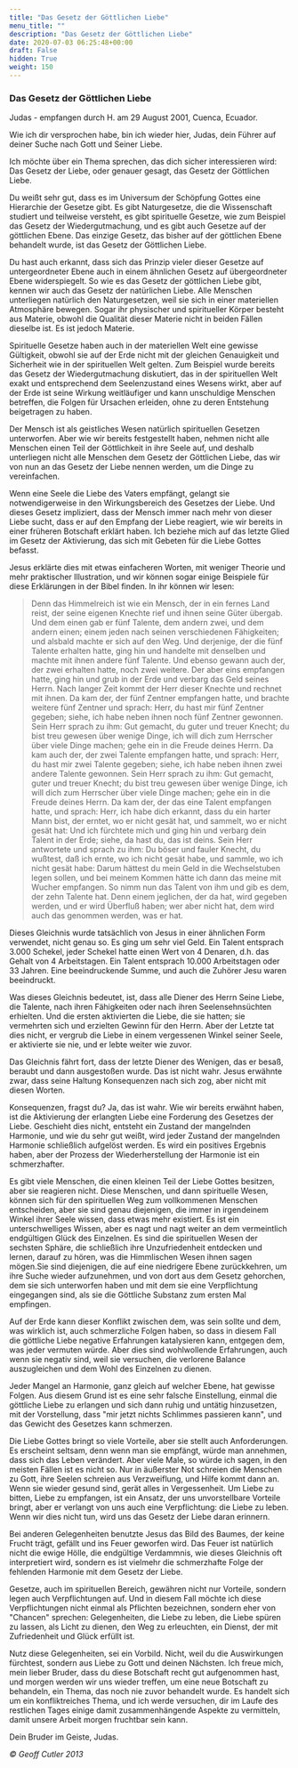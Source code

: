 ```yaml
---
title: "Das Gesetz der Göttlichen Liebe"
menu_title: ""
description: "Das Gesetz der Göttlichen Liebe"
date: 2020-07-03 06:25:48+00:00
draft: False
hidden: True
weight: 150
---
```

### Das Gesetz der Göttlichen Liebe

Judas - empfangen durch H. am 29 August 2001, Cuenca, Ecuador.

Wie ich dir versprochen habe, bin ich wieder hier, Judas, dein Führer auf deiner Suche nach Gott und Seiner Liebe.

Ich möchte über ein Thema sprechen, das dich sicher interessieren wird: Das Gesetz der Liebe, oder genauer gesagt, das Gesetz der Göttlichen Liebe.

Du weißt sehr gut, dass es im Universum der Schöpfung Gottes eine Hierarchie der Gesetze gibt. Es gibt Naturgesetze, die die Wissenschaft studiert und teilweise versteht, es gibt spirituelle Gesetze, wie zum Beispiel das Gesetz der Wiedergutmachung, und es gibt auch Gesetze auf der göttlichen Ebene. Das einzige Gesetz, das bisher auf der göttlichen Ebene behandelt wurde, ist das Gesetz der Göttlichen Liebe.

Du hast auch erkannt, dass sich das Prinzip vieler dieser Gesetze auf untergeordneter Ebene auch in einem ähnlichen Gesetz auf übergeordneter Ebene widerspiegelt. So wie es das Gesetz der göttlichen Liebe gibt, kennen wir auch das Gesetz der natürlichen Liebe. Alle Menschen unterliegen natürlich den Naturgesetzen, weil sie sich in einer materiellen Atmosphäre bewegen. Sogar ihr physischer und spiritueller Körper besteht aus Materie, obwohl die Qualität dieser Materie nicht in beiden Fällen dieselbe ist. Es ist jedoch Materie.

Spirituelle Gesetze haben auch in der materiellen Welt eine gewisse Gültigkeit, obwohl sie auf der Erde nicht mit der gleichen Genauigkeit und Sicherheit wie in der spirituellen Welt gelten. Zum Beispiel wurde bereits das Gesetz der Wiedergutmachung diskutiert, das in der spirituellen Welt exakt und entsprechend dem Seelenzustand eines Wesens wirkt, aber auf der Erde ist seine Wirkung weitläufiger und kann unschuldige Menschen betreffen, die Folgen für Ursachen erleiden, ohne zu deren Entstehung beigetragen zu haben.

Der Mensch ist als geistliches Wesen natürlich spirituellen Gesetzen unterworfen. Aber wie wir bereits festgestellt haben, nehmen nicht alle Menschen einen Teil der Göttlichkeit in ihre Seele auf, und deshalb unterliegen nicht alle Menschen dem Gesetz der Göttlichen Liebe, das wir von nun an das Gesetz der Liebe nennen werden, um die Dinge zu vereinfachen.

Wenn eine Seele die Liebe des Vaters empfängt, gelangt sie notwendigerweise in den Wirkungsbereich des Gesetzes der Liebe. Und dieses Gesetz impliziert, dass der Mensch immer nach mehr von dieser Liebe sucht, dass er auf den Empfang der Liebe reagiert, wie wir bereits in einer früheren Botschaft erklärt haben. Ich beziehe mich auf das letzte Glied im Gesetz der Aktivierung, das sich mit Gebeten für die Liebe Gottes befasst.

Jesus erklärte dies mit etwas einfacheren Worten, mit weniger Theorie und mehr praktischer Illustration, und wir können sogar einige Beispiele für diese Erklärungen in der Bibel finden. In ihr können wir lesen:

> Denn das Himmelreich ist wie ein Mensch, der in ein fernes Land reist, der seine eigenen Knechte rief und ihnen seine Güter übergab. Und dem einen gab er fünf Talente, dem andern zwei, und dem andern einen; einem jeden nach seinen verschiedenen Fähigkeiten; und alsbald machte er sich auf den Weg. Und derjenige, der die fünf Talente erhalten hatte, ging hin und handelte mit denselben und machte mit ihnen andere fünf Talente. Und ebenso gewann auch der, der zwei erhalten hatte, noch zwei weitere. Der aber eins empfangen hatte, ging hin und grub in der Erde und verbarg das Geld seines Herrn. Nach langer Zeit kommt der Herr dieser Knechte und rechnet mit ihnen. Da kam der, der fünf Zentner empfangen hatte, und brachte weitere fünf Zentner und sprach: Herr, du hast mir fünf Zentner gegeben; siehe, ich habe neben ihnen noch fünf Zentner gewonnen. Sein Herr sprach zu ihm: Gut gemacht, du guter und treuer Knecht; du bist treu gewesen über wenige Dinge, ich will dich zum Herrscher über viele Dinge machen; gehe ein in die Freude deines Herrn. Da kam auch der, der zwei Talente empfangen hatte, und sprach: Herr, du hast mir zwei Talente gegeben; siehe, ich habe neben ihnen zwei andere Talente gewonnen. Sein Herr sprach zu ihm: Gut gemacht, guter und treuer Knecht; du bist treu gewesen über wenige Dinge, ich will dich zum Herrscher über viele Dinge machen; gehe ein in die Freude deines Herrn. Da kam der, der das eine Talent empfangen hatte, und sprach: Herr, ich habe dich erkannt, dass du ein harter Mann bist, der erntet, wo er nicht gesät hat, und sammelt, wo er nicht gesät hat: Und ich fürchtete mich und ging hin und verbarg dein Talent in der Erde; siehe, da hast du, das ist deins. Sein Herr antwortete und sprach zu ihm: Du böser und fauler Knecht, du wußtest, daß ich ernte, wo ich nicht gesät habe, und sammle, wo ich nicht gesät habe: Darum hättest du mein Geld in die Wechselstuben legen sollen, und bei meinem Kommen hätte ich dann das meine mit Wucher empfangen. So nimm nun das Talent von ihm und gib es dem, der zehn Talente hat. Denn einem jeglichen, der da hat, wird gegeben werden, und er wird Überfluß haben; wer aber nicht hat, dem wird auch das genommen werden, was er hat.

Dieses Gleichnis wurde tatsächlich von Jesus in einer ähnlichen Form verwendet, nicht genau so. Es ging um sehr viel Geld. Ein Talent entsprach 3.000 Schekel, jeder Schekel hatte einen Wert von 4 Denaren, d.h. das Gehalt von 4 Arbeitstagen. Ein Talent entsprach 10.000 Arbeitstagen oder 33 Jahren. Eine beeindruckende Summe, und auch die Zuhörer Jesu waren beeindruckt.

Was dieses Gleichnis bedeutet, ist, dass alle Diener des Herrn Seine Liebe, die Talente, nach ihren Fähigkeiten oder nach ihren Seelensehnsüchten erhielten. Und die ersten aktivierten die Liebe, die sie hatten; sie vermehrten sich und erzielten Gewinn für den Herrn. Aber der Letzte tat dies nicht, er vergrub die Liebe in einem vergessenen Winkel seiner Seele, er aktivierte sie nie, und er lebte weiter wie zuvor.

Das Gleichnis fährt fort, dass der letzte Diener des Wenigen, das er besaß, beraubt und dann ausgestoßen wurde. Das ist nicht wahr. Jesus erwähnte zwar, dass seine Haltung Konsequenzen nach sich zog, aber nicht mit diesen Worten.

Konsequenzen, fragst du? Ja, das ist wahr. Wie wir bereits erwähnt haben, ist die Aktivierung der erlangten Liebe eine Forderung des Gesetzes der Liebe. Geschieht dies nicht, entsteht ein Zustand der mangelnden Harmonie, und wie du sehr gut weißt, wird jeder Zustand der mangelnden Harmonie schließlich aufgelöst werden. Es wird ein positives Ergebnis haben, aber der Prozess der Wiederherstellung der Harmonie ist ein schmerzhafter.

Es gibt viele Menschen, die einen kleinen Teil der Liebe Gottes besitzen, aber sie reagieren nicht. Diese Menschen, und dann spirituelle Wesen, können sich für den spirituellen Weg zum vollkommenen Menschen entscheiden, aber sie sind genau diejenigen, die immer in irgendeinem Winkel ihrer Seele wissen, dass etwas mehr existiert. Es ist ein unterschwelliges Wissen, aber es nagt und nagt weiter an dem vermeintlich endgültigen Glück des Einzelnen. Es sind die spirituellen Wesen der sechsten Sphäre, die schließlich ihre Unzufriedenheit entdecken und lernen, darauf zu hören, was die Himmlischen Wesen ihnen sagen mögen.Sie sind diejenigen, die auf eine niedrigere Ebene zurückkehren, um ihre Suche wieder aufzunehmen, und von dort aus dem Gesetz gehorchen, dem sie sich unterworfen haben und mit dem sie eine Verpflichtung eingegangen sind, als sie die Göttliche Substanz zum ersten Mal empfingen.

Auf der Erde kann dieser Konflikt zwischen dem, was sein sollte und dem, was wirklich ist, auch schmerzliche Folgen haben, so dass in diesem Fall die göttliche Liebe negative Erfahrungen katalysieren kann, entgegen dem, was jeder vermuten würde. Aber dies sind wohlwollende Erfahrungen, auch wenn sie negativ sind, weil sie versuchen, die verlorene Balance auszugleichen und dem Wohl des Einzelnen zu dienen.

Jeder Mangel an Harmonie, ganz gleich auf welcher Ebene, hat gewisse Folgen. Aus diesem Grund ist es eine sehr falsche Einstellung, einmal die göttliche Liebe zu erlangen und sich dann ruhig und untätig hinzusetzen, mit der Vorstellung, dass "mir jetzt nichts Schlimmes passieren kann", und das Gewicht des Gesetzes kann schmerzen.

Die Liebe Gottes bringt so viele Vorteile, aber sie stellt auch Anforderungen. Es erscheint seltsam, denn wenn man sie empfängt, würde man annehmen, dass sich das Leben verändert. Aber viele Male, so würde ich sagen, in den meisten Fällen ist es nicht so. Nur in äußerster Not schreien die Menschen zu Gott, ihre Seelen schreien aus Verzweiflung, und Hilfe kommt dann an. Wenn sie wieder gesund sind, gerät alles in Vergessenheit. Um Liebe zu bitten, Liebe zu empfangen, ist ein Ansatz, der uns unvorstellbare Vorteile bringt, aber er verlangt von uns auch eine Verpflichtung: die Liebe zu leben. Wenn wir dies nicht tun, wird uns das Gesetz der Liebe daran erinnern.

Bei anderen Gelegenheiten benutzte Jesus das Bild des Baumes, der keine Frucht trägt, gefällt und ins Feuer geworfen wird. Das Feuer ist natürlich nicht die ewige Hölle, die endgültige Verdammnis, wie dieses Gleichnis oft interpretiert wird, sondern es ist vielmehr die schmerzhafte Folge der fehlenden Harmonie mit dem Gesetz der Liebe.

Gesetze, auch im spirituellen Bereich, gewähren nicht nur Vorteile, sondern legen auch Verpflichtungen auf. Und in diesem Fall möchte ich diese Verpflichtungen nicht einmal als Pflichten bezeichnen, sondern eher von "Chancen" sprechen: Gelegenheiten, die Liebe zu leben, die Liebe spüren zu lassen, als Licht zu dienen, den Weg zu erleuchten, ein Dienst, der mit Zufriedenheit und Glück erfüllt ist.

Nutz diese Gelegenheiten, sei ein Vorbild. Nicht, weil du die Auswirkungen fürchtest, sondern aus Liebe zu Gott und deinen Nächsten.
Ich freue mich, mein lieber Bruder, dass du diese Botschaft recht gut aufgenommen hast, und morgen werden wir uns wieder treffen, um eine neue Botschaft zu behandeln, ein Thema, das noch nie zuvor behandelt wurde. Es handelt sich um ein konfliktreiches Thema, und ich werde versuchen, dir im Laufe des restlichen Tages einige damit zusammenhängende Aspekte zu vermitteln, damit unsere Arbeit morgen fruchtbar sein kann.

Dein Bruder im Geiste, Judas.

*© Geoff Cutler 2013*
